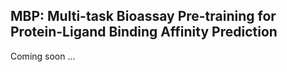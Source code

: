 ## MBP: Multi-task Bioassay Pre-training for Protein-Ligand Binding Affinity Prediction

Coming soon ...